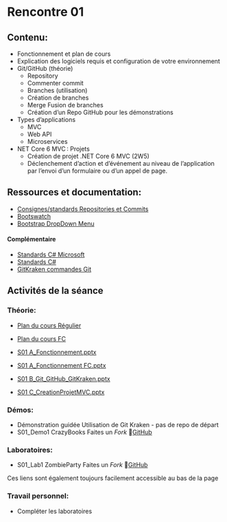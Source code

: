 # Rencontre 01

## Contenu: 
- Fonctionnement et plan de cours 
- Explication des logiciels requis et configuration de votre environnement 
- Git/GitHub (théorie)
  - Repository 
  - Commenter commit 
  - Branches (utilisation) 
  - Création de branches 
  - Merge Fusion de branches 
  - Création d’un Repo GitHub pour les démonstrations 
- Types d’applications
  - MVC 
  - Web API 
  - Microservices
- NET Core 6 MVC : Projets 
  - Création de projet .NET Core 6 MVC  (2W5) 
  - Déclenchement d’action et d’événement au niveau de l’application par l’envoi d’un formulaire ou d’un appel de page.

## Ressources et documentation: 
- [Consignes/standards Repositories et Commits](https://info.cegepmontpetit.ca/git)
- [Bootswatch](https://bootswatch.com/)
- [Bootstrap DropDown Menu](https://getbootstrap.com/docs/5.0)

#### Complémentaire 
- [Standards C# Microsoft](https://docs.microsoft.com/en-us/dotnet/csharp/programming-guide/inside-a-program/coding-conventions)
- [Standards C#](https://github.com/ktaranov/naming-convention/blob/master/C%23%20Coding%20Standards%20and%20Naming%20Conventions.md)
- [GitKraken commandes Git](https://cegepedouardmontpetit.sharepoint.com/:b:/r/sites/EDU-E23-420BW5EM-06139/Documents%20partages/General/gitkraken-git-basics-cheat-sheet.pdf?csf=1&web=1&e=oaWhM2)
## Activités de la séance

### Théorie:
- [Plan du cours Régulier](BRISE)
- [Plan du cours FC](https://cegepedouardmontpetit-my.sharepoint.com/:b:/r/personal/valerie_turgeon_cegepmontpetit_ca/Documents/420_3W6_SITE/PC_2024E_420-BW5-EM_ProgrammationWebTransac_V.TURGEON.pdf?csf=1&web=1&e=7n7ntP)

- [S01 A_Fonctionnement.pptx](BRISE)
- [S01 A_Fonctionnement FC.pptx](https://cegepedouardmontpetit-my.sharepoint.com/:p:/r/personal/valerie_turgeon_cegepmontpetit_ca/Documents/420_3W6_SITE/E24_PowerPoints/S01%20A_Fonctionnement%20FC.pptx?d=wd60f560f3d984818a59cb80f21f817a4&csf=1&web=1&e=VZMzDf)
- [S01 B_Git_GitHub_GitKraken.pptx](https://cegepedouardmontpetit-my.sharepoint.com/:p:/r/personal/valerie_turgeon_cegepmontpetit_ca/Documents/420_3W6_SITE/PowerPoints/S01B_Git_GitHub_GitKraken.pptx?d=w74e930702639447db13a5e81fbfa6f5b&csf=1&web=1&e=RBftVPhttps://cegepedouardmontpetit-my.sharepoint.com/:p:/r/personal/valerie_turgeon_cegepmontpetit_ca/Documents/420_3W6_SITE/E24_PowerPoints/S01B_Git_GitHub_GitKraken.pptx?d=w0a2857d0a1564a1a80bb538c06cfa5b8&csf=1&web=1&e=BGcpVG)
- [S01 C_CreationProjetMVC.pptx](https://cegepedouardmontpetit-my.sharepoint.com/:p:/r/personal/valerie_turgeon_cegepmontpetit_ca/Documents/420_3W6_SITE/E24_PowerPoints/S01C_CreationProjetMVC.pptx?d=wdf7fa06f8ea14679ba9b6fa58a2e7b2b&csf=1&web=1&e=tqbC1t)

### Démos:
- Démonstration guidée Utilisation de Git Kraken - pas de repo de départ
- S01_Demo1 CrazyBooks   Faites un *Fork* 🔗[GitHub](https://github.com/ProgWebTransFC/E24_S01_Demo1)

### Laboratoires:
- S01_Lab1 ZombieParty  Faites un *Fork* 🔗[GitHub](https://github.com/ProgWebTransFC/E24_S01_Lab1)


Ces liens sont également toujours facilement accessible au bas de la page


### Travail personnel: 
- Compléter les laboratoires
